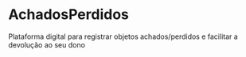 # AchadosPerdidos
Plataforma digital para registrar objetos achados/perdidos e facilitar a devolução ao seu dono
